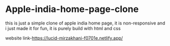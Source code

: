 ﻿# Apple-india-home-page-clone
this is just a simple clone of apple india home page, it is non-responsive and i just made it for fun, it is purely build with html and css  

website link-https://lucid-mirzakhani-f0701e.netlify.app/
